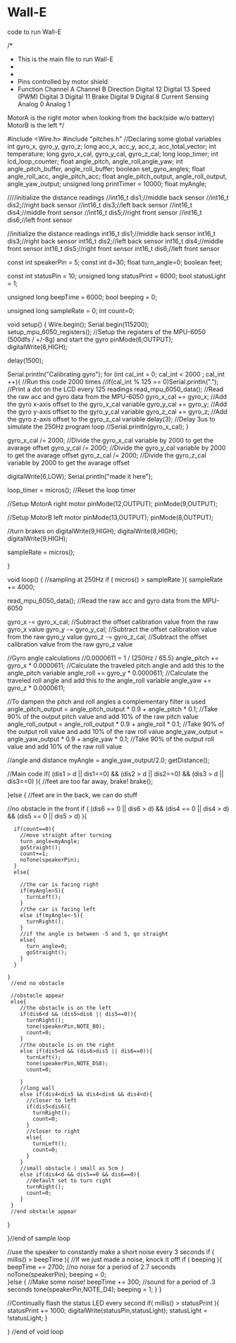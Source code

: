 # Wall-E
code to run Wall-E


/*
 * This is the main file to run Wall-E
 * 
 * 
 * Pins controlled by motor shield
 * Function         Channel A   Channel B
  Direction         Digital 12  Digital 13
  Speed (PWM)       Digital 3   Digital 11
  Brake             Digital 9   Digital 8
  Current Sensing   Analog 0    Analog 1


  MotorA is the right motor when looking from the back(side w/o battery)
  MotorB is the left
 */

#include <Wire.h>
#include "pitches.h"
//Declaring some global variables
int gyro_x, gyro_y, gyro_z;
long acc_x, acc_y, acc_z, acc_total_vector;
int temperature;
long gyro_x_cal, gyro_y_cal, gyro_z_cal;
long loop_timer;
int lcd_loop_counter;
float angle_pitch, angle_roll,angle_yaw;
int angle_pitch_buffer, angle_roll_buffer;
boolean set_gyro_angles;
float angle_roll_acc, angle_pitch_acc;
float angle_pitch_output, angle_roll_output, angle_yaw_output;
unsigned long printTimer = 10000;
float myAngle;

////initialize the distance readings
//int16_t dis1;//middle back sensor
//int16_t dis2;//right back sensor
//int16_t dis3;//left back sensor
//int16_t dis4;//middle front sensor
//int16_t dis5;//right front sensor
//int16_t dis6;//left front sensor

//initialize the distance readings
int16_t dis1;//middle back sensor
int16_t dis3;//right back sensor
int16_t dis2;//left back sensor
int16_t dis4;//middle front sensor
int16_t dis5;//right front sensor
int16_t dis6;//left front sensor

const int speakerPin = 5;
const int d=30;
float turn_angle=0;
boolean feet;

const int statusPin = 10;
unsigned long statusPrint = 6000;
bool statusLight = 1;

unsigned long beepTime = 6000;
bool beeping = 0;

unsigned long sampleRate = 0;
int count=0;

void setup() {
  Wire.begin();
  Serial.begin(115200);
  setup_mpu_6050_registers();    //Setup the registers of the MPU-6050 (500dfs / +/-8g) and start the gyro
  pinMode(6,OUTPUT);
  digitalWrite(6,HIGH);
  

  delay(1500);

  Serial.println("Calibrating gyro");
  for (int cal_int = 0; cal_int < 2000 ; cal_int ++){                  //Run this code 2000 times
    //if(cal_int % 125 == 0)Serial.println(".");                              //Print a dot on the LCD every 125 readings
    read_mpu_6050_data();                                              //Read the raw acc and gyro data from the MPU-6050
    gyro_x_cal += gyro_x;                                              //Add the gyro x-axis offset to the gyro_x_cal variable
    gyro_y_cal += gyro_y;                                              //Add the gyro y-axis offset to the gyro_y_cal variable
    gyro_z_cal += gyro_z;                                              //Add the gyro z-axis offset to the gyro_z_cal variable
    delay(3);                                                          //Delay 3us to simulate the 250Hz program loop
    //Serial.println(gyro_x_cal);
  }

  gyro_x_cal /= 2000;                                                  //Divide the gyro_x_cal variable by 2000 to get the avarage offset
  gyro_y_cal /= 2000;                                                  //Divide the gyro_y_cal variable by 2000 to get the avarage offset
  gyro_z_cal /= 2000;                                                  //Divide the gyro_z_cal variable by 2000 to get the avarage offset

  digitalWrite(6,LOW);
  Serial.println("made it here");

  loop_timer = micros();                                               //Reset the loop timer

  //Setup MotorA right motor
  pinMode(12,OUTPUT);
  pinMode(9,OUTPUT);

  //Setup MotorB left motor
  pinMode(13,OUTPUT);
  pinMode(8,OUTPUT);

  //turn brakes on 
  digitalWrite(9,HIGH);
  digitalWrite(8,HIGH);
  digitalWrite(9,HIGH);

  sampleRate = micros();
  
}


void loop() {
  //sampling at 250Hz
  if ( micros() > sampleRate ){
   sampleRate += 4000;
  
  read_mpu_6050_data();                                                //Read the raw acc and gyro data from the MPU-6050

  gyro_x -= gyro_x_cal;                                                //Subtract the offset calibration value from the raw gyro_x value
  gyro_y -= gyro_y_cal;                                                //Subtract the offset calibration value from the raw gyro_y value
  gyro_z -= gyro_z_cal;                                                //Subtract the offset calibration value from the raw gyro_z value

  //Gyro angle calculations
  //0.0000611 = 1 / (250Hz / 65.5)
  angle_pitch += gyro_x * 0.0000611;                                   //Calculate the traveled pitch angle and add this to the angle_pitch variable
  angle_roll += gyro_y * 0.0000611;                                    //Calculate the traveled roll angle and add this to the angle_roll variable
  angle_yaw += gyro_z * 0.0000611; 

  //To dampen the pitch and roll angles a complementary filter is used
  angle_pitch_output = angle_pitch_output * 0.9 + angle_pitch * 0.1;   //Take 90% of the output pitch value and add 10% of the raw pitch value
  angle_roll_output = angle_roll_output * 0.9 + angle_roll * 0.1;      //Take 90% of the output roll value and add 10% of the raw roll value
  angle_yaw_output = angle_yaw_output * 0.9 + angle_yaw * 0.1;      //Take 90% of the output roll value and add 10% of the raw roll value




  //angle and distance
  myAngle = angle_yaw_output/2.0;
  getDistance();
  
  //Main code
  if( (dis1 > d || dis1==0) && (dis2 > d || dis2==0) && (dis3 > d || dis3==0) ){
    //feet are too far away, brake!
    brake();
   
  }else {
    //feet are in the back, we can do stuff
   
  //no obstacle in the front
    if (      (dis6 == 0 || dis6 > d) &&  (dis4 == 0 || dis4 > d) &&   (dis5 == 0 || dis5 > d)      ){
      
      if(count==0){
        //move straight after turning
        turn_angle=myAngle;
        goStraight();
        count+=1;
        noTone(speakerPin);
      }
      else{
        
        //the car is facing right
        if(myAngle>5){
          turnLeft();
        }
        //the car is facing left
        else if(myAngle<-5){
          turnRight();
        }
        //if the angle is between -5 and 5, go straight
        else{
          turn_angle=0;
          goStraight();
        }
      }
     
    }
     //end no obstacle

     //obstacle appear
     else{
        //the obstacle is on the left
        if(dis6<d && (dis5>dis6 || dis5==0)){
          turnRight();
          tone(speakerPin,NOTE_B0);
          count=0;
        }
        //the obstacle is on the right
        else if(dis5<d && (dis6>dis5 || dis6==0)){
          turnLeft();
          tone(speakerPin,NOTE_DS8);
          count=0;
          
        }
        //long wall
        else if(dis4<dis5 && dis4<dis6 && dis4<d){
          //closer to left
          if(dis5<dis6){
            turnRight();
            count=0;
          }
          //closer to right
          else{
            turnLeft();
            count=0;
          }
        }
        //small obstacle ( small as 5cm )
        else if(dis4<d && dis5==0 && dis6==0){
          //default set to turn right
          turnRight();
          count=0;
        }
     }
     //end obstacle appear
  }
  
  
  }//end of sample loop




   //use the speaker to constantly make a short noise every 3 seconds
   if ( millis() > beepTime ){
      //If we just made a noise, knock it off!
      if ( beeping ){
        beepTime += 2700;   //no noise for a period of 2.7 seconds
        noTone(speakerPin);
        beeping = 0;  
      }else {
        //Make some noise!
        beepTime += 300;    //sound for a period of .3 seconds
        tone(speakerPin,NOTE_D4);
        beeping = 1;
      }
   }





  
   //Continually flash the status LED every second
   if( millis() > statusPrint ){
    statusPrint += 1000;
    digitalWrite(statusPin,statusLight);
    statusLight = !statusLight;
   }

   
} //end of void loop

